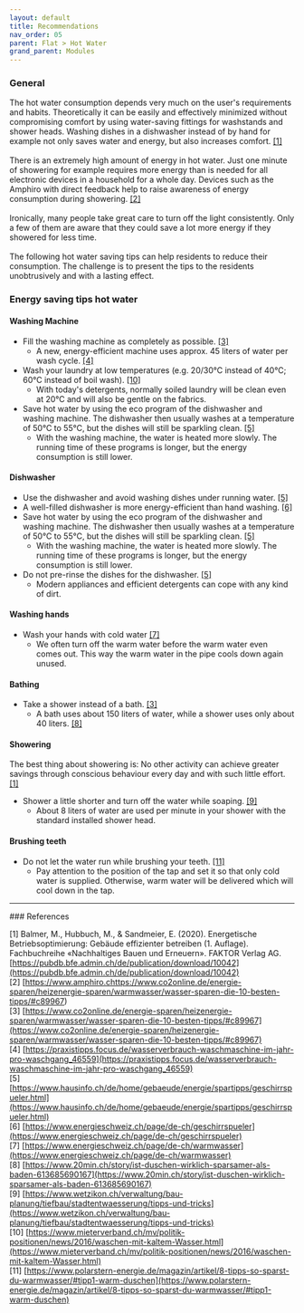 ```yaml
---
layout: default
title: Recommendations
nav_order: 05
parent: Flat > Hot Water
grand_parent: Modules
---
```


### General
The hot water consumption depends very much on the user's requirements and habits. 
Theoretically it can be easily and effectively minimized without compromising comfort by using water-saving fittings for washstands and shower heads.
Washing dishes in a dishwasher instead of by hand for example not only saves water and energy, but also increases comfort. <a href="#balmer2020">[1]</a>
<br><br>
There is an extremely high amount of energy in hot water.
Just one minute of showering for example requires more energy than is needed for all electronic devices in a household for a whole day.
Devices such as the Amphiro with direct feedback help to raise awareness of energy consumption during showering. <a href="#amphiro">[2]</a>
<br><br>
Ironically, many people take great care to turn off the light consistently.
Only a few of them are aware that they could save a lot more energy if they showered for less time.
<br><br>
The following hot water saving tips can help residents to reduce their consumption.
The challenge is to present the tips to the residents unobtrusively and with a lasting effect.

### Energy saving tips hot water
#### Washing Machine
- Fill the washing machine as completely as possible. <a href="#co2online">[3]</a>
  - A new, energy-efficient machine uses approx. 45 liters of water per wash cycle. <a href="#practicetips">[4]</a>
- Wash your laundry at low temperatures (e.g. 20/30°C instead of 40°C; 60°C instead of boil wash). <a href="#mieterverband">[10]</a>
  - With today's detergents, normally soiled laundry will be clean even at 20°C and will also be gentle on the fabrics.
- Save hot water by using the eco program of the dishwasher and washing machine. The dishwasher then usually washes at a temperature of 50°C to 55°C, but the dishes will still be sparkling clean. <a href="#hausinfo">[5]</a>
  - With the washing machine, the water is heated more slowly. The running time of these programs is longer, but the energy consumption is still lower.

#### Dishwasher
-  Use the dishwasher and avoid washing dishes under running water. <a href="#hausinfo">[5]</a>
  - A well-filled dishwasher is more energy-efficient than hand washing. <a href="#energieschweiz">[6]</a>
- Save hot water by using the eco program of the dishwasher and washing machine. The dishwasher then usually washes at a temperature of 50°C to 55°C, but the dishes will still be sparkling clean. <a href="#hausinfo">[5]</a>
  - With the washing machine, the water is heated more slowly. The running time of these programs is longer, but the energy consumption is still lower.
- Do not pre-rinse the dishes for the dishwasher. <a href="#hausinfo">[5]</a>
  - Modern appliances and efficient detergents can cope with any kind of dirt.

#### Washing hands
- Wash your hands with cold water  <a href="#energieschweiz">[7]</a>
  - We often turn off the warm water before the warm water even comes out. This way the warm water in the pipe cools down again unused.
#### Bathing
- Take a shower instead of a bath. <a href="#co2online">[3]</a>
  - A bath uses about 150 liters of water, while a shower uses only about 40 liters. <a href="#20min">[8]</a>
  
#### Showering
The best thing about showering is: No other activity can achieve greater savings through conscious behaviour every day and with such little effort.  <a href="#balmer2020">[1]</a>
- Shower a little shorter and turn off the water while soaping. <a href="#wetzikon">[9]</a>
  - About 8 liters of water are used per minute in your shower with the standard installed shower head.
#### Brushing teeth
- Do not let the water run while brushing your teeth. <a href="#polarstern">[11]</a>
  - Pay attention to the position of the tap and set it so that only cold water is supplied. Otherwise, warm water will be delivered which will cool down in the tap.

<hr>
### References

<a id="balmer2020">[1]</a> Balmer, M., Hubbuch, M., & Sandmeier, E. (2020). Energetische Betriebsoptimierung: Gebäude effizienter betreiben (1. Auflage). Fachbuchreihe «Nachhaltiges Bauen und Erneuern». FAKTOR Verlag AG. [https://pubdb.bfe.admin.ch/de/publication/download/10042](https://pubdb.bfe.admin.ch/de/publication/download/10042)<br>
<a id="amphiro">[2]</a> [https://www.amphiro.chttps://www.co2online.de/energie-sparen/heizenergie-sparen/warmwasser/wasser-sparen-die-10-besten-tipps/#c89967)<br>
<a id="co2online">[3]</a> [https://www.co2online.de/energie-sparen/heizenergie-sparen/warmwasser/wasser-sparen-die-10-besten-tipps/#c89967](https://www.co2online.de/energie-sparen/heizenergie-sparen/warmwasser/wasser-sparen-die-10-besten-tipps/#c89967)<br>
<a id="practicetips">[4]</a> [https://praxistipps.focus.de/wasserverbrauch-waschmaschine-im-jahr-pro-waschgang_46559](https://praxistipps.focus.de/wasserverbrauch-waschmaschine-im-jahr-pro-waschgang_46559)<br>
<a id="hausinfo">[5]</a> [https://www.hausinfo.ch/de/home/gebaeude/energie/spartipps/geschirrspueler.html](https://www.hausinfo.ch/de/home/gebaeude/energie/spartipps/geschirrspueler.html)<br>
<a id="energieschweiz">[6]</a> [https://www.energieschweiz.ch/page/de-ch/geschirrspueler](https://www.energieschweiz.ch/page/de-ch/geschirrspueler)<br>
<a id="energieschweiz">[7]</a> [https://www.energieschweiz.ch/page/de-ch/warmwasser](https://www.energieschweiz.ch/page/de-ch/warmwasser)<br>
<a id="20min">[8]</a> [https://www.20min.ch/story/ist-duschen-wirklich-sparsamer-als-baden-613685690167](https://www.20min.ch/story/ist-duschen-wirklich-sparsamer-als-baden-613685690167)<br>
<a id="wetzikon">[9]</a> [https://www.wetzikon.ch/verwaltung/bau-planung/tiefbau/stadtentwaesserung/tipps-und-tricks](https://www.wetzikon.ch/verwaltung/bau-planung/tiefbau/stadtentwaesserung/tipps-und-tricks)<br>
<a id="mieterverband">[10]</a> [https://www.mieterverband.ch/mv/politik-positionen/news/2016/waschen-mit-kaltem-Wasser.html](https://www.mieterverband.ch/mv/politik-positionen/news/2016/waschen-mit-kaltem-Wasser.html)<br>
<a id="polarstern">[11]</a> [https://www.polarstern-energie.de/magazin/artikel/8-tipps-so-sparst-du-warmwasser/#tipp1-warm-duschen](https://www.polarstern-energie.de/magazin/artikel/8-tipps-so-sparst-du-warmwasser/#tipp1-warm-duschen)<br>

